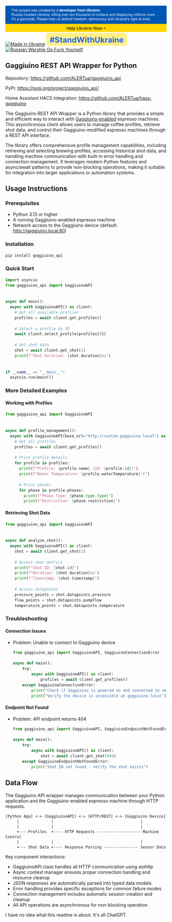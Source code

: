 [![Stand With Ukraine](https://raw.githubusercontent.com/vshymanskyy/StandWithUkraine/main/banner-direct-single.svg)](https://stand-with-ukraine.pp.ua)
[![Made in Ukraine](https://img.shields.io/badge/made_in-Ukraine-ffd700.svg?labelColor=0057b7)](https://stand-with-ukraine.pp.ua)
[![Stand With Ukraine](https://raw.githubusercontent.com/vshymanskyy/StandWithUkraine/main/badges/StandWithUkraine.svg)](https://stand-with-ukraine.pp.ua)
[![Russian Warship Go Fuck Yourself](https://raw.githubusercontent.com/vshymanskyy/StandWithUkraine/main/badges/RussianWarship.svg)](https://stand-with-ukraine.pp.ua)

Gaggiuino REST API Wrapper for Python
---------------------------
Repository: https://github.com/ALERTua/gaggiuino_api

PyPi: https://pypi.org/project/gaggiuino_api/

Home Assistant HACS Integration: https://github.com/ALERTua/hass-gaggiuino

The Gaggiuino REST API Wrapper is a Python library that provides a simple and efficient way to interact with [Gaggiuino-enabled](https://gaggiuino.github.io/) espresso machines.
This asynchronous client allows users to manage coffee profiles, retrieve shot data, and control their Gaggiuino-modified espresso machines through a REST API interface.

The library offers comprehensive profile management capabilities, including retrieving and selecting brewing profiles,
accessing historical shot data, and handling machine communication with built-in error handling and connection management.
It leverages modern Python features and async/await patterns to provide non-blocking operations, making it suitable for integration into larger applications or automation systems.

## Usage Instructions
### Prerequisites
- Python 3.13 or higher
- A running Gaggiuino-enabled espresso machine
- Network access to the Gaggiuino device (default: http://gaggiuino.local:80)

### Installation
```bash
pip install gaggiuino_api
```

### Quick Start

```python
import asyncio
from gaggiuino_api import GaggiuinoAPI


async def main():
  async with GaggiuinoAPI() as client:
    # Get all available profiles
    profiles = await client.get_profiles()

    # Select a profile by ID
    await client.select_profile(profiles[0])

    # Get shot data
    shot = await client.get_shot(1)
    print(f"Shot duration: {shot.duration}ms")


if __name__ == "__main__":
  asyncio.run(main())
```

### More Detailed Examples
#### Working with Profiles

```python
from gaggiuino_api import GaggiuinoAPI


async def profile_management():
  async with GaggiuinoAPI(base_url="http://custom.gaggiuino.local") as client:
    # Get all profiles
    profiles = await client.get_profiles()

    # Print profile details
    for profile in profiles:
      print(f"Profile: {profile.name} (ID: {profile.id})")
      print(f"Water Temperature: {profile.waterTemperature}°C")

      # Print phases
      for phase in profile.phases:
        print(f"Phase Type: {phase.type.type}")
        print(f"Restriction: {phase.restriction}")
```

#### Retrieving Shot Data

```python
from gaggiuino_api import GaggiuinoAPI


async def analyze_shot():
  async with GaggiuinoAPI() as client:
    shot = await client.get_shot(1)

    # Access shot metrics
    print(f"Shot ID: {shot.id}")
    print(f"Duration: {shot.duration}ms")
    print(f"Timestamp: {shot.timestamp}")

    # Access datapoints
    pressure_points = shot.datapoints.pressure
    flow_points = shot.datapoints.pumpFlow
    temperature_points = shot.datapoints.temperature
```

### Troubleshooting
#### Connection Issues
- Problem: Unable to connect to Gaggiuino device
  ```python
  from gaggiuino_api import GaggiuinoAPI, GaggiuinoConnectionError

  async def main():
      try:
          async with GaggiuinoAPI() as client:
              profiles = await client.get_profiles()
      except GaggiuinoConnectionError:
          print("Check if Gaggiuino is powered on and connected to network")
          print("Verify the device is accessible at gaggiuino.local")
  ```

#### Endpoint Not Found
- Problem: API endpoint returns 404
  ```python
  from gaggiuino_api import GaggiuinoAPI, GaggiuinoEndpointNotFoundError

  async def main():
      try:
          async with GaggiuinoAPI() as client:
              shot = await client.get_shot(999)
      except GaggiuinoEndpointNotFoundError:
          print("Shot ID not found - verify the shot exists")
  ```

## Data Flow
The Gaggiuino API wrapper manages communication between your Python application and the Gaggiuino-enabled espresso machine through HTTP requests.

```ascii
[Python App] <-> [GaggiuinoAPI] <-> [HTTP/REST] <-> [Gaggiuino Device]
     |              |                                      |
     |              |                                      |
     +--- Profiles  +---- HTTP Requests ------------------- Machine Control
     |              |                                      |
     +--- Shot Data +---- Response Parsing --------------- Sensor Data
```

Key component interactions:
- GaggiuinoAPI class handles all HTTP communication using aiohttp
- Async context manager ensures proper connection handling and resource cleanup
- JSON responses are automatically parsed into typed data models
- Error handling provides specific exceptions for common failure modes
- Connection management includes automatic session creation and cleanup
- All API operations are asynchronous for non-blocking operation


I have no idea what this readme is about. It's all ChatGPT.
